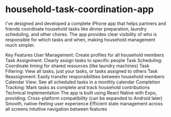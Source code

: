 # household-task-coordination-app
I've designed and developed a complete iPhone app that helps partners and friends coordinate household tasks like dinner preparation, laundry scheduling, and other chores. The app provides clear visibility of who is responsible for which tasks and when, making household management much simpler.


Key Features
User Management: Create profiles for all household members
Task Assignment: Clearly assign tasks to specific people
Task Scheduling: Coordinate timing for shared resources (like laundry machines)
Task Filtering: View all tasks, just your tasks, or tasks assigned to others
Task Reassignment: Easily transfer responsibilities between household members
Calendar View: See all scheduled tasks in a monthly calendar
Completion Tracking: Mark tasks as complete and track household contributions
Technical Implementation
The app is built using React Native with Expo, providing:
Cross-platform compatibility (can be expanded to Android later)
Smooth, native-feeling user experience
Efficient state management across all screens
Intuitive navigation between features

